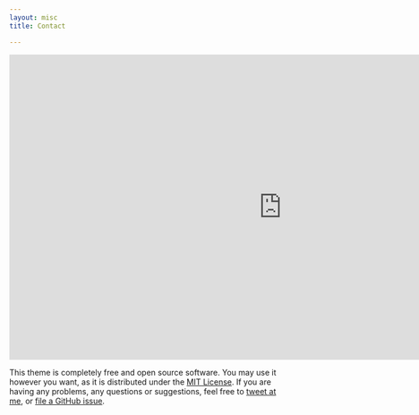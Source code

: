 ```yaml
---
layout: misc
title: Contact

---
```




<iframe width="971" height="546" src="https://www.youtube.com/embed/z5-5Mr9IWtQ" frameborder="0" allow="accelerometer; autoplay; clipboard-write; encrypted-media; gyroscope; picture-in-picture" allowfullscreen></iframe>

This theme is completely free and open source software. You may use it however you want, as it is distributed under the [MIT License](http://choosealicense.com/licenses/mit/). If you are having any problems, any questions or suggestions, feel free to [tweet at me](https://twitter.com/intent/tweet?text=My%question%about%Millennial%is:%&amp;via=paululele), or [file a GitHub issue](https://github.com/lenpaul/Millennial/issues/new).

